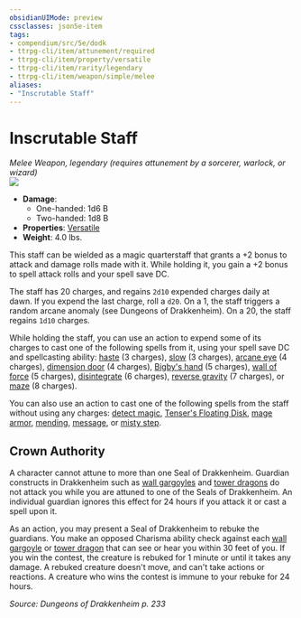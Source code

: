 ```yaml
---
obsidianUIMode: preview
cssclasses: json5e-item
tags:
- compendium/src/5e/dodk
- ttrpg-cli/item/attunement/required
- ttrpg-cli/item/property/versatile
- ttrpg-cli/item/rarity/legendary
- ttrpg-cli/item/weapon/simple/melee
aliases: 
- "Inscrutable Staff"
---
```

# Inscrutable Staff
*Melee Weapon, legendary (requires attunement by a sorcerer, warlock, or wizard)*  
![](/3-Mechanics/CLI/items/img/inscrutable-staff.webp#right)  

- **Damage**:
  - One-handed: 1d6 B
  - Two-handed: 1d8 B
- **Properties**: [Versatile](/3-Mechanics/CLI/rules/item-properties.md#Versatile)
- **Weight**: 4.0 lbs.

This staff can be wielded as a magic quarterstaff that grants a +2 bonus to attack and damage rolls made with it. While holding it, you gain a +2 bonus to spell attack rolls and your spell save DC.

The staff has 20 charges, and regains `2d10` expended charges daily at dawn. If you expend the last charge, roll a `d20`. On a 1, the staff triggers a random arcane anomaly (see Dungeons of Drakkenheim). On a 20, the staff regains `1d10` charges.

While holding the staff, you can use an action to expend some of its charges to cast one of the following spells from it, using your spell save DC and spellcasting ability: [haste](/3-Mechanics/CLI/spells/haste.md) (3 charges), [slow](/3-Mechanics/CLI/spells/slow.md) (3 charges), [arcane eye](/3-Mechanics/CLI/spells/arcane-eye.md) (4 charges), [dimension door](/3-Mechanics/CLI/spells/dimension-door.md) (4 charges), [Bigby's hand](/3-Mechanics/CLI/spells/bigbys-hand.md) (5 charges), [wall of force](/3-Mechanics/CLI/spells/wall-of-force.md) (5 charges), [disintegrate](/3-Mechanics/CLI/spells/disintegrate.md) (6 charges), [reverse gravity](/3-Mechanics/CLI/spells/reverse-gravity.md) (7 charges), or [maze](/3-Mechanics/CLI/spells/maze.md) (8 charges).

You can also use an action to cast one of the following spells from the staff without using any charges: [detect magic](/3-Mechanics/CLI/spells/detect-magic.md), [Tenser's Floating Disk](/3-Mechanics/CLI/spells/tensers-floating-disk.md), [mage armor](/3-Mechanics/CLI/spells/mage-armor.md), [mending](/3-Mechanics/CLI/spells/mending.md), [message](/3-Mechanics/CLI/spells/message.md), or [misty step](/3-Mechanics/CLI/spells/misty-step.md).

## Crown Authority

A character cannot attune to more than one Seal of Drakkenheim. Guardian constructs in Drakkenheim such as [wall gargoyles](/3-Mechanics/CLI/bestiary/elemental/wall-gargoyle-dodk.md) and [tower dragons](/3-Mechanics/CLI/bestiary/dragon/tower-dragon-dodk.md) do not attack you while you are attuned to one of the Seals of Drakkenheim. An individual guardian ignores this effect for 24 hours if you attack it or cast a spell upon it.

As an action, you may present a Seal of Drakkenheim to rebuke the guardians. You make an opposed Charisma ability check against each [wall gargoyle](/3-Mechanics/CLI/bestiary/elemental/wall-gargoyle-dodk.md) or [tower dragon](/3-Mechanics/CLI/bestiary/dragon/tower-dragon-dodk.md) that can see or hear you within 30 feet of you. If you win the contest, the creature is rebuked for 1 minute or until it takes any damage. A rebuked creature doesn't move, and can't take actions or reactions. A creature who wins the contest is immune to your rebuke for 24 hours.

*Source: Dungeons of Drakkenheim p. 233*